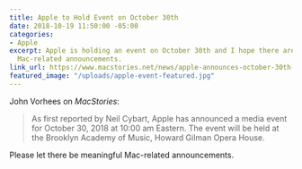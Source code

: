 ```yaml
---
title: Apple to Hold Event on October 30th
date: 2018-10-19 11:50:00 -05:00
categories:
- Apple
excerpt: Apple is holding an event on October 30th and I hope there are some freaking
  Mac-related announcements.
link_url: https://www.macstories.net/news/apple-announces-october-30th-event/
featured_image: "/uploads/apple-event-featured.jpg"
---
```


John Vorhees on *MacStories*:

> As first reported by Neil Cybart, Apple has announced a media event for October 30, 2018 at 10:00 am Eastern. The event will be held at the Brooklyn Academy of Music, Howard Gilman Opera House.

Please let there be meaningful Mac-related announcements.
